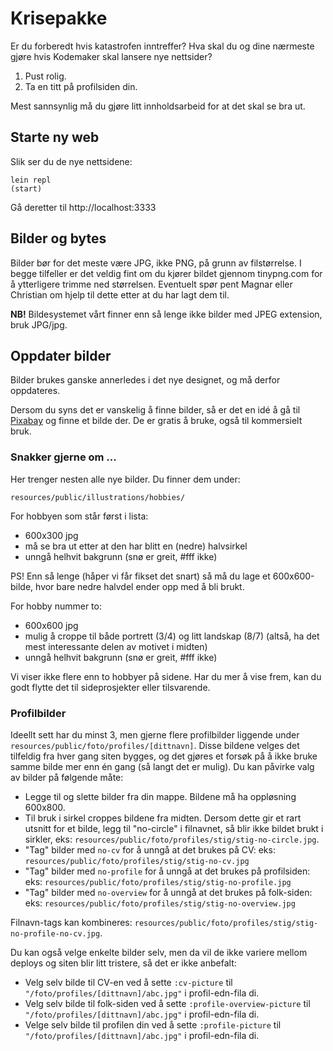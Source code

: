 # Krisepakke

Er du forberedt hvis katastrofen inntreffer? Hva skal du og dine nærmeste gjøre
hvis Kodemaker skal lansere nye nettsider?

1. Pust rolig.
2. Ta en titt på profilsiden din.

Mest sannsynlig må du gjøre litt innholdsarbeid for at det skal se bra ut.

## Starte ny web

Slik ser du de nye nettsidene:

```
lein repl
(start)
```

Gå deretter til http://localhost:3333

## Bilder og bytes

Bilder bør for det meste være JPG, ikke PNG, på grunn av filstørrelse. I begge
tilfeller er det veldig fint om du kjører bildet gjennom tinypng.com for å
ytterligere trimme ned størrelsen. Eventuelt spør pent Magnar eller Christian om
hjelp til dette etter at du har lagt dem til.

**NB!** Bildesystemet vårt finner enn så lenge ikke bilder med JPEG extension,
bruk JPG/jpg.

## Oppdater bilder

Bilder brukes ganske annerledes i det nye designet, og må derfor oppdateres.

Dersom du syns det er vanskelig å finne bilder, så er det en idé å gå til
[Pixabay](http://pixabay.com/) og finne et bilde der. De er gratis å bruke, også
til kommersielt bruk.

### Snakker gjerne om ...

Her trenger nesten alle nye bilder. Du finner dem under:

    resources/public/illustrations/hobbies/

For hobbyen som står først i lista:

 - 600x300 jpg
 - må se bra ut etter at den har blitt en (nedre) halvsirkel
 - unngå helhvit bakgrunn (snø er greit, #fff ikke)

PS! Enn så lenge (håper vi får fikset det snart) så må du lage et 600x600-bilde,
hvor bare nedre halvdel ender opp med å bli brukt.

For hobby nummer to:

 - 600x600 jpg
 - mulig å croppe til både portrett (3/4) og litt landskap (8/7) (altså, ha det mest interessante delen av motivet i midten)
 - unngå helhvit bakgrunn (snø er greit, #fff ikke)

Vi viser ikke flere enn to hobbyer på sidene. Har du mer å vise frem, kan
du godt flytte det til sideprosjekter eller tilsvarende.

### Profilbilder

Ideellt sett har du minst 3, men gjerne flere profilbilder liggende under
`resources/public/foto/profiles/[dittnavn]`. Disse bildene velges det tilfeldig
fra hver gang siten bygges, og det gjøres et forsøk på å ikke bruke samme bilde
mer enn én gang (så langt det er mulig). Du kan påvirke valg av bilder på
følgende måte:

- Legge til og slette bilder fra din mappe. Bildene må ha oppløsning 600x800.
- Til bruk i sirkel croppes bildene fra midten. Dersom dette gir et rart utsnitt
  for et bilde, legg til "no-circle" i filnavnet, så blir ikke bildet brukt i
  sirkler, eks: `resources/public/foto/profiles/stig/stig-no-circle.jpg`.
- "Tag" bilder med `no-cv` for å unngå at det brukes på CV: eks:
  `resources/public/foto/profiles/stig/stig-no-cv.jpg`
- "Tag" bilder med `no-profile` for å unngå at det brukes på profilsiden: eks:
  `resources/public/foto/profiles/stig/stig-no-profile.jpg`
- "Tag" bilder med `no-overview` for å unngå at det brukes på folk-siden: eks:
  `resources/public/foto/profiles/stig/stig-no-overview.jpg`

Filnavn-tags kan kombineres: `resources/public/foto/profiles/stig/stig-no-profile-no-cv.jpg`.

Du kan også velge enkelte bilder selv, men da vil de ikke variere mellom deploys
og siten blir litt tristere, så det er ikke anbefalt:

- Velg selv bilde til CV-en ved å sette `:cv-picture` til
  `"/foto/profiles/[dittnavn]/abc.jpg"` i profil-edn-fila di.
- Velg selv bilde til folk-siden ved å sette `:profile-overview-picture` til
  `"/foto/profiles/[dittnavn]/abc.jpg"` i profil-edn-fila di.
- Velge selv bilde til profilen din ved å sette `:profile-picture` til
  `"/foto/profiles/[dittnavn]/abc.jpg"` i profil-edn-fila di.
